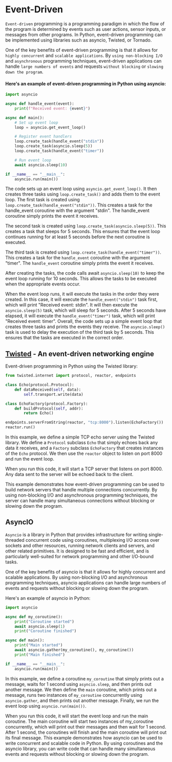 # Event-Driven


`Event-driven` programming is a programming paradigm in which the flow of the program is determined by events such as user actions, sensor inputs, or messages from other programs. In Python, event-driven programming can be implemented using libraries such as asyncio, Twisted, or Tornado.

One of the key benefits of event-driven programming is that it allows for `highly concurrent` and `scalable applications`. By `using non-blocking I/O` and `asynchronous` programming techniques, event-driven applications can handle `large numbers of events` and requests `without blocking` or `slowing down the program`.


#### Here's an example of event-driven programming in Python using asyncio:

```python
import asyncio

async def handle_event(event):
    print(f"Received event: {event}")

async def main():
    # Set up event loop
    loop = asyncio.get_event_loop()

    # Register event handlers
    loop.create_task(handle_event("stdin"))
    loop.create_task(asyncio.sleep(5))
    loop.create_task(handle_event("timer"))

    # Run event loop
    await asyncio.sleep(10)

if __name__ == "__main__":
    asyncio.run(main())
```

The code sets up an event loop using `asyncio.get_event_loop()`. It then creates three tasks using `loop.create_task()` and adds them to the event loop.
The first task is created using `loop.create_task(handle_event("stdin"))`. This creates a task for the handle_event coroutine with the argument "stdin". The handle_event coroutine simply prints the event it receives.

The second task is created using `loop.create_task(asyncio.sleep(5))`. This creates a task that sleeps for 5 seconds. This ensures that the event loop continues running for at least 5 seconds before the next coroutine is executed.

The third task is created using `loop.create_task(handle_event("timer"))`. This creates a task for the `handle_event` coroutine with the argument "timer". The `handle_event` coroutine simply prints the event it receives.

After creating the tasks, the code calls await `asyncio.sleep(10)` to keep the event loop running for 10 seconds. This allows the tasks to be executed when the appropriate events occur.

When the event loop runs, it will execute the tasks in the order they were created. In this case, it will execute the `handle_event("stdin")` task first, which will print "Received event: stdin". It will then execute the `asyncio.sleep(5)` task, which will sleep for 5 seconds. After 5 seconds have elapsed, it will execute the `handle_event("timer")` task, which will print "Received event: timer".
Overall, the code sets up a simple event loop that creates three tasks and prints the events they receive. The `asyncio.sleep()` task is used to delay the execution of the third task by 5 seconds. This ensures that the tasks are executed in the correct order.



## [Twisted](https://twisted.org/) -  An event-driven networking engine

Event-driven programming in Python using the Twisted library:

```python
from twisted.internet import protocol, reactor, endpoints

class Echo(protocol.Protocol):
    def dataReceived(self, data):
        self.transport.write(data)

class EchoFactory(protocol.Factory):
    def buildProtocol(self, addr):
        return Echo()

endpoints.serverFromString(reactor, "tcp:8000").listen(EchoFactory())
reactor.run()
```

In this example, we define a simple TCP echo server using the Twisted library. We define a `Protocol` subclass `Echo` that simply echoes back any data it receives, and a `Factory` subclass `EchoFactory` that creates instances of the `Echo` protocol. We then use the `reactor` object to listen on port 8000 and run the event loop.

When you run this code, it will start a TCP server that listens on port 8000. 
Any data sent to the server will be echoed back to the client.

This example demonstrates how event-driven programming can be used to build network servers that handle multiple connections concurrently. By using non-blocking I/O and asynchronous programming techniques, the server can handle many simultaneous connections without blocking or slowing down the program.

## AsyncIO

`Asyncio` is a library in Python that provides infrastructure for writing single-threaded concurrent code using coroutines, multiplexing I/O access over sockets and other resources, running network clients and servers, and other related primitives. It is designed to be fast and efficient, and is particularly well-suited for network programming and other I/O-bound tasks.

One of the key benefits of asyncio is that it allows for highly concurrent and scalable applications. By using non-blocking I/O and asynchronous programming techniques, asyncio applications can handle large numbers of events and requests without blocking or slowing down the program.


Here's an example of asyncio in Python:

```python
import asyncio

async def my_coroutine():
    print("Coroutine started")
    await asyncio.sleep(1)
    print("Coroutine finished")

async def main():
    print("Main started")
    await asyncio.gather(my_coroutine(), my_coroutine())
    print("Main finished")

if __name__ == "__main__":
    asyncio.run(main())
```
In this example, we define a coroutine `my_coroutine` that simply prints out a message, waits for 1 second using `asyncio.sleep`, and then prints out another message. We then define the `main` coroutine, which prints out a message, runs two instances of `my_coroutine` concurrently using `asyncio.gather`, and then prints out another message. Finally, we run the event loop using `asyncio.run(main())`.

When you run this code, it will start the event loop and run the main coroutine. The main coroutine will start two instances of my_coroutine concurrently, which will print out their messages and then wait for 1 second. After 1 second, the coroutines will finish and the main coroutine will print out its final message.
This example demonstrates how asyncio can be used to write concurrent and scalable code in Python. By using coroutines and the asyncio library, you can write code that can handle many simultaneous events and requests without blocking or slowing down the program.